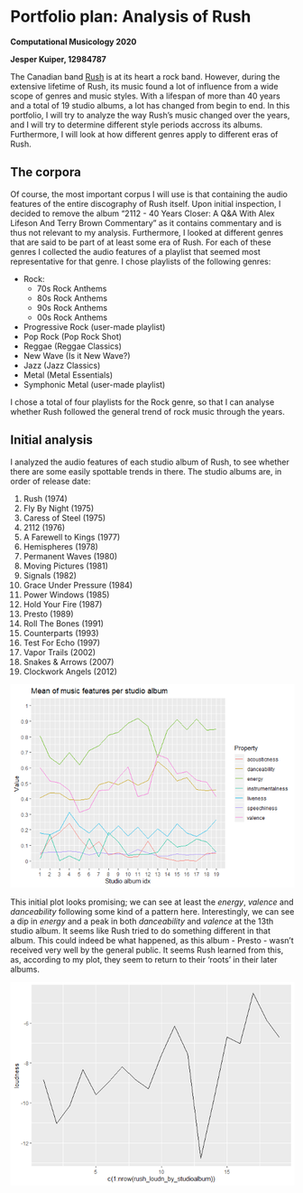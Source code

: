 Portfolio plan: Analysis of Rush
================

**Computational Musicology 2020**

**Jesper Kuiper, 12984787**

The Canadian band [Rush](https://bit.ly/2HkT2Sx) is at its heart a rock
band. However, during the extensive lifetime of Rush, its music found a
lot of influence from a wide scope of genres and music styles. With a
lifespan of more than 40 years and a total of 19 studio albums, a lot
has changed from begin to end. In this portfolio, I will try to analyze
the way Rush’s music changed over the years, and I will try to determine
different style periods accross its albums. Furthermore, I will look at
how different genres apply to different eras of Rush.

## The corpora

Of course, the most important corpus I will use is that containing the
audio features of the entire discography of Rush itself. Upon initial
inspection, I decided to remove the album “2112 - 40 Years Closer: A
Q\&A With Alex Lifeson And Terry Brown Commentary” as it contains
commentary and is thus not relevant to my analysis. Furthermore, I
looked at different genres that are said to be part of at least some era
of Rush. For each of these genres I collected the audio features of a
playlist that seemed most representative for that genre. I chose
playlists of the following genres:

  - Rock:
      - 70s Rock Anthems
      - 80s Rock Anthems
      - 90s Rock Anthems
      - 00s Rock Anthems
  - Progressive Rock (user-made playlist)
  - Pop Rock (Pop Rock Shot)
  - Reggae (Reggae Classics)
  - New Wave (Is it New Wave?)
  - Jazz (Jazz Classics)
  - Metal (Metal Essentials)
  - Symphonic Metal (user-made playlist)

I chose a total of four playlists for the Rock genre, so that I can
analyse whether Rush followed the general trend of rock music through
the years.

## Initial analysis

I analyzed the audio features of each studio album of Rush, to see
whether there are some easily spottable trends in there. The studio
albums are, in order of release date:

1.  Rush (1974)
2.  Fly By Night (1975)
3.  Caress of Steel (1975)
4.  2112 (1976)
5.  A Farewell to Kings (1977)
6.  Hemispheres (1978)
7.  Permanent Waves (1980)
8.  Moving Pictures (1981)
9.  Signals (1982)
10. Grace Under Pressure (1984)
11. Power Windows (1985)
12. Hold Your Fire (1987)
13. Presto (1989)
14. Roll The Bones (1991)
15. Counterparts (1993)
16. Test For Echo (1997)
17. Vapor Trails (2002)
18. Snakes & Arrows (2007)
19. Clockwork Angels (2012)

![](README_files/figure-gfm/plot-1.png)<!-- -->

This initial plot looks promising; we can see at least the *energy*,
*valence* and *danceability* following some kind of a pattern here.
Interestingly, we can see a dip in *energy* and a peak in both
*danceability* and *valence* at the 13th studio album. It seems like
Rush tried to do something different in that album. This could indeed be
what happened, as this album - Presto - wasn’t received very well by the
general public. It seems Rush learned from this, as, according to my
plot, they seem to return to their ‘roots’ in their later albums.

![](README_files/figure-gfm/tempoplot-1.png)<!-- -->
